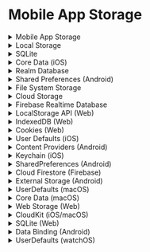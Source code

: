 

# Mobile App Storage

<details>

<summary>Mobile App Storage</summary>

- Mobile app storage refers to how an app stores and manages data on a user's device.

- It includes storage options for app data, files, and settings.

- Critical for data access and user experience.

</details>

<details>

<summary>Local Storage</summary>

- Local storage stores app data on a user's device, typically in key-value pairs.

- It's fast and suitable for small amounts of data like app settings.

- Common for storing preferences.

</details>

<details>

<summary>SQLite</summary>

- SQLite is a self-contained, serverless, and file-based relational database that apps can use to manage structured data.

- It's lightweight, efficient, and ideal for structured data storage.

- Favored for mobile app databases.

</details>

<details>

<summary>Core Data (iOS)</summary>

- Core Data is an Apple framework for managing the model layer of an app and storing structured data.

- It provides object graph management, data persistence, and versioning.

- Common for iOS app data storage.

</details>

<details>

<summary>Realm Database</summary>

- Realm Database is a mobile database that allows developers to work with objects instead of tables.

- It's known for its speed, simplicity, and real-time synchronization.

- Useful for real-time apps.

</details>

<details>

<summary>Shared Preferences (Android)</summary>

- Shared Preferences in Android store app data as key-value pairs for lightweight settings and configuration.

- It's fast and simple, suitable for app preferences and settings.

- Common for Android app settings.

</details>

<details>

<summary>File System Storage</summary>

- File system storage stores app data as files and directories on a device's file system.

- It's versatile and suitable for various data types like images and documents.

- Common for file-based data.

</details>

<details>

<summary>Cloud Storage</summary>

- Cloud storage stores app data on remote servers, accessible via the internet.

- It enables data synchronization across devices and backup.

- Critical for cross-device data access.

</details>

<details>

<summary>Firebase Realtime Database</summary>

- Firebase Realtime Database is a cloud-hosted NoSQL database for real-time data synchronization.

- It's suitable for collaborative apps and provides real-time updates.

- Common for mobile apps with real-time features.

</details>

<details>

<summary>LocalStorage API (Web)</summary>

- The LocalStorage API in web development stores data in the user's web browser, available even after closing the browser.

- It's simple but has limited storage capacity.

- Useful for web apps with small data needs.

</details>

<details>

<summary>IndexedDB (Web)</summary>

- IndexedDB is a web API for storing structured data in the user's browser.

- It's more powerful than LocalStorage and suitable for large datasets.

- Common for web apps with offline capabilities.

</details>

<details>

<summary>Cookies (Web)</summary>

- Cookies are small pieces of data sent from a web server and stored in a user's browser.

- They are often used for session management and user tracking.

- Common for web app authentication.

</details>

<details>

<summary>User Defaults (iOS)</summary>

- User Defaults in iOS provides a simple interface for storing small amounts of user data.

- It's suitable for preferences and app settings.

- Common for iOS app preferences.

</details>

<details>

<summary>Content Providers (Android)</summary>

- Content Providers in Android manage access to a structured set of data, typically shared between apps.

- They ensure data security and offer data access to other apps via a content URI.

- Common for Android app data sharing.

</details>

<details>

<summary>Keychain (iOS)</summary>

- Keychain in iOS is a secure storage system for sensitive data like passwords and encryption keys.

- It's highly secure and protects user credentials.

- Critical for app security.

</details>

<details>

<summary>SharedPreferences (Android)</summary>

- SharedPreferences in Android stores primitive data types as key-value pairs for app preferences.

- It's easy to use and suitable for simple settings.

- Common for Android app settings.

</details>

<details>

<summary>Cloud Firestore (Firebase)</summary>

- Cloud Firestore is a NoSQL cloud database by Firebase that offers real-time data synchronization and offline support.

- It's suitable for apps requiring real-time collaboration and data sharing.

- Common for mobile apps with real-time features.

</details>

<details>

<summary>External Storage (Android)</summary>

- External Storage in Android allows apps to save public files on external storage (e.g., SD card).

- It's useful for apps dealing with large files like media or documents.

- Enhances storage flexibility.

</details>

<details>

<summary>UserDefaults (macOS)</summary>

- UserDefaults in macOS is used to store user preferences, settings, and app state data.

- It's accessible via the UserDefaults API and provides a simple way to manage app preferences.

- Common for macOS app settings.

</details>

<details>

<summary>Core Data (macOS)</summary>

- Core Data in macOS offers a framework for data management, storage, and retrieval in Mac apps.

- It provides features like data modeling, versioning, and object graph management.

- Favored for macOS app data storage.

</details>

<details>

<summary>Web Storage (Web)</summary>

- Web Storage includes localStorage and sessionStorage APIs for storing data in web browsers.

- localStorage stores data with no expiration date, while sessionStorage data is temporary.

- Useful for web app data persistence.

</details>

<details>

<summary>CloudKit (iOS/macOS)</summary>

- CloudKit is an Apple framework for cloud-based storage and data synchronization.

- It's integrated with iCloud and supports structured data storage and sharing between devices.

- Common for Apple ecosystem apps.

</details>

<details>

<summary>SQLite (Web)</summary>

- SQLite in web development is a client-side database that allows apps to store structured data locally in the browser.

- It's lightweight and suitable for web apps with client-side data processing.

- Useful for web apps with data needs.

</details>

<details>

<summary>Data Binding (Android)</summary>

- Data Binding in Android allows UI components to be bound directly to data sources, reducing manual data updates.

- It simplifies UI updates based on data changes.

- Enhances Android app data synchronization.

</details>

<details>

<summary>UserDefaults (watchOS)</summary>

- UserDefaults in watchOS is used to store user preferences and app state data on Apple Watch.

- It provides a convenient way to manage app settings on the watch.

- Common for watchOS app settings.

</details>

